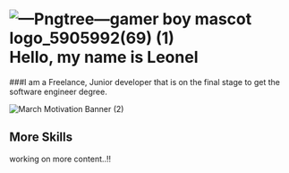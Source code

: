 # ![—Pngtree—gamer boy mascot logo_5905992(69) (1)](https://user-images.githubusercontent.com/60405284/153987941-a0ceff02-1358-4935-8519-4ffb22774c3c.png)  Hello, my name is Leonel 
###I am a Freelance, Junior developer that is on the final stage to get the software engineer degree.

![March Motivation Banner (2)](https://user-images.githubusercontent.com/60405284/153983222-adaaa177-c3a5-464b-87a2-c618bf277d51.jpg)

## More Skills

working on more content..!!
